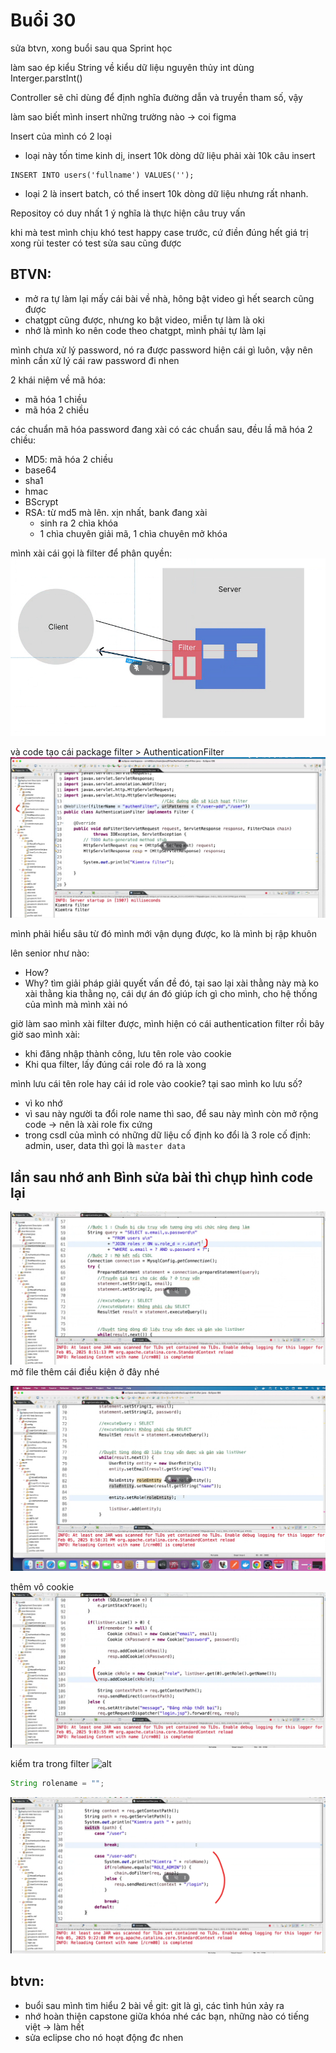 # Buổi 30

sửa btvn, xong buổi sau qua Sprint học

làm sao ép kiểu String về kiểu dữ liệu nguyên thủy int
dùng Interger.parstInt()

Controller sẽ chỉ dùng để định nghĩa đường dẫn và truyền tham số, vậy 

làm sao biết mình insert những trường nào -> coi figma

Insert của mình có 2 loại
- loại này tốn time kinh dị, insert 10k dòng dữ liệu phải xài 10k câu insert
```
INSERT INTO users('fullname') VALUES('');
```
- loại 2 là insert batch, có thể insert 10k dòng dữ liệu nhưng rất nhanh.

Repositoy có duy nhất 1 ý nghĩa là thực hiện câu truy vấn

khi mà test mình chịu khó test happy case trước, cứ điền đúng hết giá trị xong rùi tester có test sửa sau cũng được

## BTVN:
- mở ra tự làm lại mấy cái bài về nhà, hông bật video gì hết search cũng được
- chatgpt cũng được, nhưng ko bật video, miễn tự làm là oki
- nhớ là mình ko nên code theo chatgpt, mình phải tự làm lại

mình chưa xử lý password, nó ra được password hiện cái gì luôn, vậy nên mình cần xử lý cái raw password đi nhen

2 khái niệm về mã hóa:
- mã hóa 1 chiều
- mã hóa 2 chiều

các chuẩn mã hóa password đang xài có các chuẩn sau, đều lầ mã hóa 2 chiều:
- MD5: mã hóa 2 chiều
- base64
- sha1
- hmac
- BScrypt
- RSA: từ md5 mà lên. xịn nhất, bank đang xài
  - sinh ra 2 chìa khóa
  - 1 chìa chuyên giải mã, 1 chìa chuyên mở khóa

mình xài cái gọi là filter để phân quyền:
![alt](./filter.png)

và code
tạo cái package filter > AuthenticationFilter
![alt](./code.png)

mình phải hiểu sâu từ đó mình mới vận dụng được, ko là mình bị rập khuôn

lên senior như nào:
- How? 
- Why? tìm giải pháp giải quyết vấn đề đó, tại sao lại xài thằng này mà ko xài thằng kia thằng nọ, cái dự án đó giúp ích gì cho mình, cho hệ thống của mình mà mình xài nó

giờ làm sao mình xài filter được, mình hiện có cái authentication filter rồi bây giờ sao mình xài:
- khi đăng nhập thành công, lưu tên role vào cookie
- Khi qua filter, lấy đúng cái role đó ra là xong

mình lưu cái tên role hay cái id role vào cookie? tại sao mình ko lưu số?
- vì ko nhớ
- vì sau này người ta đổi role name thì sao, để sau này mình còn mở rộng code
-> nên là xài role fix cứng
- trong csdl của mình có những dữ liệu cố định ko đổi là 3 role cố định: admin, user, data thì gọi là `master data` 

## lần sau nhớ anh Bình sửa bài thì chụp hình code lại 

![alt](./thêm%20cái%20điều%20kiện.png)
mở file thêm cái điều kiện ở đây nhé

![alt](./role%20entity.png)

thêm vô cookie
![alt](./add%20role%20to%20cookie.png)

kiểm tra trong filter
![alt](./kiểm%20tra%20trong%20filter.png)

```java
String rolename = "";

```

![alt text](./done%20role.png)

## btvn:
- buổi sau mình tìm hiểu 2 bài về git: git là gì, các tình hún xảy ra
- nhớ hoàn thiện capstone giữa khóa nhé các bạn, những nào có tiếng việt -> làm hết
- sửa eclipse cho nó hoạt động đc nhen